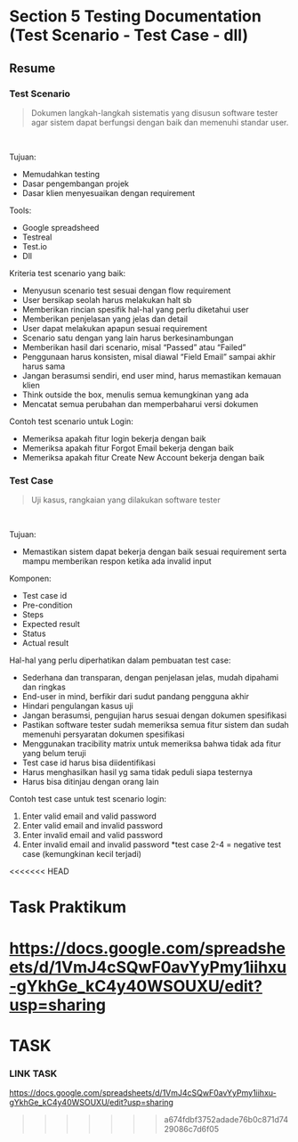 # Section 5 **Testing Documentation (Test Scenario - Test Case - dll)**

## Resume

### Test Scenario <br>

> Dokumen langkah-langkah sistematis yang disusun software tester agar sistem dapat berfungsi dengan baik dan memenuhi standar user.

<br>

Tujuan:

- Memudahkan testing
- Dasar pengembangan projek
- Dasar klien menyesuaikan dengan requirement
  <br>

Tools:

- Google spreadsheed
- Testreal
- Test.io
- Dll
  <br>

Kriteria test scenario yang baik:

- Menyusun scenario test sesuai dengan flow requirement
- User bersikap seolah harus melakukan halt sb
- Memberikan rincian spesifik hal-hal yang perlu diketahui user
- Memberikan penjelasan yang jelas dan detail
- User dapat melakukan apapun sesuai requirement
- Scenario satu dengan yang lain harus berkesinambungan
- Memberikan hasil dari scenario, misal “Passed” atau “Failed”
- Penggunaan harus konsisten, misal diawal “Field Email” sampai akhir harus sama
- Jangan berasumsi sendiri, end user mind, harus memastikan kemauan klien
- Think outside the box, menulis semua kemungkinan yang ada
- Mencatat semua perubahan dan memperbaharui versi dokumen
  <br>

Contoh test scenario untuk Login:

- Memeriksa apakah fitur login bekerja dengan baik
- Memeriksa apakah fitur Forgot Email bekerja dengan baik
- Memeriksa apakah fitur Create New Account bekerja dengan baik

### Test Case

> Uji kasus, rangkaian yang dilakukan software tester

<br>

Tujuan:

- Memastikan sistem dapat bekerja dengan baik sesuai requirement serta mampu memberikan respon ketika ada invalid input
  <br>

Komponen:

- Test case id
- Pre-condition
- Steps
- Expected result
- Status
- Actual result
  <br>

Hal-hal yang perlu diperhatikan dalam pembuatan test case:

- Sederhana dan transparan, dengan penjelasan jelas, mudah dipahami dan ringkas
- End-user in mind, berfikir dari sudut pandang pengguna akhir
- Hindari pengulangan kasus uji
- Jangan berasumsi, pengujian harus sesuai dengan dokumen spesifikasi
- Pastikan software tester sudah memeriksa semua fitur sistem dan sudah memenuhi persyaratan dokumen spesifikasi
- Menggunakan tracibility matrix untuk memeriksa bahwa tidak ada fitur yang belum teruji
- Test case id harus bisa diidentifikasi
- Harus menghasilkan hasil yg sama tidak peduli siapa testernya
- Harus bisa ditinjau dengan orang lain
  <br>

Contoh test case untuk test scenario login:

1. Enter valid email and valid password
2. Enter valid email and invalid password
3. Enter invalid email and valid password
4. Enter invalid email and invalid password
   \*test case 2-4 = negative test case (kemungkinan kecil terjadi)

<<<<<<< HEAD
# Task Praktikum

https://docs.google.com/spreadsheets/d/1VmJ4cSQwF0avYyPmy1iihxu-gYkhGe_kC4y40WSOUXU/edit?usp=sharing
=======
# TASK
### LINK TASK
https://docs.google.com/spreadsheets/d/1VmJ4cSQwF0avYyPmy1iihxu-gYkhGe_kC4y40WSOUXU/edit?usp=sharing

>>>>>>> a674fdbf3752adade76b0c871d7429086c7d6f05
